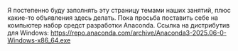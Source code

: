 Я постепенно буду заполнять эту страницу темами наших занятий, плюс какие-то объявления здесь делать.
Пока просьба поставить себе на компьютер набор средст разработки Anaconda. Ссылка на дистрибутив для Windows:
https://repo.anaconda.com/archive/Anaconda3-2025.06-0-Windows-x86_64.exe
